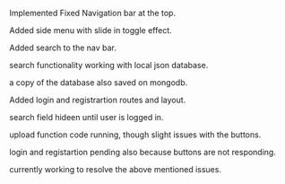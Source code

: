 Implemented Fixed Navigation bar at the top.

Added side menu with slide in toggle effect.

Added search to the nav bar.

search functionality working with local json database.

a copy of the database also saved on mongodb.

Added login and registrartion routes and layout.

search field hideen until user is logged in.

upload function code running, though slight issues with the buttons.

login and registartion pending also because buttons are not responding.

currently working to resolve the above mentioned issues.
